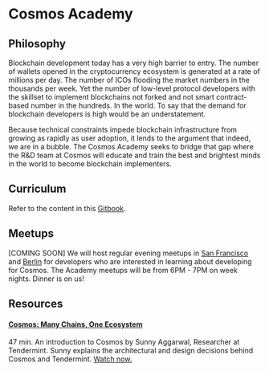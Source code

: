 # Cosmos Academy

## Philosophy 

Blockchain development today has a very high barrier to entry. The number of wallets opened in the cryptocurrency ecosystem is generated at a rate of millions per day. The number of ICOs flooding the market numbers in the thousands per week. Yet the number of low-level protocol developers with the skillset to implement blockchains not forked and not smart contract-based number in the hundreds. In the world. To say that the demand for blockchain developers is high would be an understatement.

Because technical constraints impede blockchain infrastructure from growing as rapidly as user adoption, it lends to the argument that indeed, we are in a bubble. The Cosmos Academy seeks to bridge that gap where the R&D team at Cosmos will educate and train the best and brightest minds in the world to become blockchain implementers.

## Curriculum

Refer to the content in this [Gitbook](https://cosmos-network.gitbooks.io/cosmos-academy/content/).

## Meetups

[COMING SOON] We will host regular evening meetups in [San Francisco](https://www.meetup.com/Cosmos_SF/) and [Berlin](https://www.meetup.com/Cosmos_Berlin/) for developers who are interested in learning about developing for Cosmos. The Academy meetups will be from 6PM - 7PM on week nights. Dinner is on us!

## Resources

#### [Cosmos: Many Chains, One Ecosystem](https://www.youtube.com/watch?v=LApEkXJR_0M)
47 min. An introduction to Cosmos by Sunny Aggarwal, Researcher at Tendermint. Sunny explains the architectural and design decisions behind Cosmos and Tendermint. [Watch now.](https://www.youtube.com/watch?v=LApEkXJR_0M)
